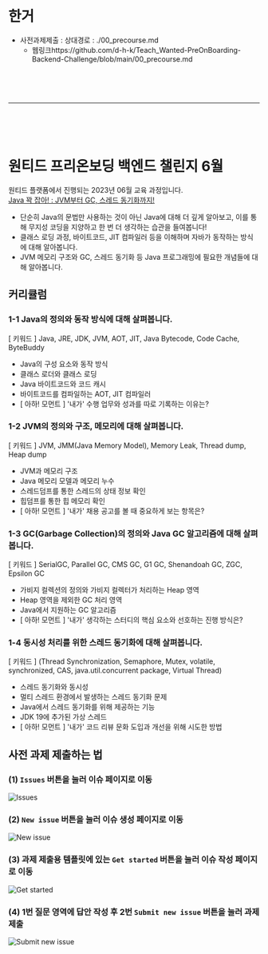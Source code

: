 # 한거

- 사전과제제출 : 상대경로 : ./00_precourse.md
  - 웹링크https://github.com/d-h-k/Teach_Wanted-PreOnBoarding-Backend-Challenge/blob/main/00_precourse.md


<br><br><br>

---------

<br><br><br>

# 원티드 프리온보딩 백엔드 챌린지 6월
원티드 플랫폼에서 진행되는 2023년 06월 교육 과정입니다.  
[Java 꽉 잡아! : JVM부터 GC, 스레드 동기화까지!](https://www.wanted.co.kr/events/pre_challenge_be_8)
* 단순히 Java의 문법만 사용하는 것이 아닌 Java에 대해 더 깊게 알아보고, 이를 통해 무지성 코딩을 지양하고 한 번 더 생각하는 습관을 들여봅니다!
* 클래스 로딩 과정, 바이트코드, JIT 컴파일러 등을 이해하며 자바가 동작하는 방식에 대해 알아봅니다.
* JVM 메모리 구조와 GC, 스레드 동기화 등 Java 프로그래밍에 필요한 개념들에 대해 알아봅니다.

## 커리큘럼

### 1-1 Java의 정의와 동작 방식에 대해 살펴봅니다.
[ 키워드 ] Java, JRE, JDK, JVM, AOT, JIT, Java Bytecode, Code Cache, ByteBuddy
* Java의 구성 요소와 동작 방식
* 클래스 로더와 클래스 로딩
* Java 바이트코드와 코드 캐시
* 바이트코드를 컴파일하는 AOT, JIT 컴파일러
* [ 아하! 모먼트 ] '내가' 수행 업무와 성과를 따로 기록하는 이유는?

### 1-2 JVM의 정의와 구조, 메모리에 대해 살펴봅니다.
[ 키워드 ] JVM, JMM(Java Memory Model), Memory Leak, Thread dump, Heap dump
* JVM과 메모리 구조
* Java 메모리 모델과 메모리 누수
* 스레드덤프를 통한 스레드의 상태 정보 확인
* 힙덤프를 통한 힙 메모리 확인
* [ 아하! 모먼트 ] '내가' 채용 공고를 볼 때 중요하게 보는 항목은?

### 1-3 GC(Garbage Collection)의 정의와 Java GC 알고리즘에 대해 살펴봅니다.
[ 키워드 ] SerialGC, Parallel GC, CMS GC, G1 GC, Shenandoah GC, ZGC, Epsilon GC
* 가비지 컬렉션의 정의와 가비지 컬렉터가 처리하는 Heap 영역
* Heap 영역을 제외한 GC 처리 영역
* Java에서 지원하는 GC 알고리즘
* [ 아하! 모먼트 ] '내가' 생각하는 스터디의 핵심 요소와 선호하는 진행 방식은?

### 1-4 동시성 처리를 위한 스레드 동기화에 대해 살펴봅니다.
[ 키워드 ] (Thread Synchronization, Semaphore, Mutex, volatile, synchronized, CAS, java.util.concurrent package, Virtual Thread)
* 스레드 동기화와 동시성
* 멀티 스레드 환경에서 발생하는 스레드 동기화 문제
* Java에서 스레드 동기화를 위해 제공하는 기능
* JDK 19에 추가된 가상 스레드
* [ 아하! 모먼트 ] '내가' 코드 리뷰 문화 도입과 개선을 위해 시도한 방법

## 사전 과제 제출하는 법

### (1) `Issues` 버튼을 눌러 이슈 페이지로 이동
![Issues](./howtosubmit/HowToSubmit_1.png)

### (2) `New issue` 버튼을 눌러 이슈 생성 페이지로 이동
![New issue](howtosubmit/HowToSubmit_2.png)

### (3) 과제 제출용 템플릿에 있는 `Get started` 버튼을 눌러 이슈 작성 페이지로 이동
![Get started](howtosubmit/HowToSubmit_3.png)

### (4) 1번 질문 영역에 답안 작성 후 2번 `Submit new issue` 버튼을 눌러 과제 제출
![Submit new issue](howtosubmit/HowToSubmit_4.png)
